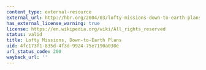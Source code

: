 ```yaml
---
content_type: external-resource
external_url: http://hbr.org/2004/03/lofty-missions-down-to-earth-plans/ar/1
has_external_license_warning: true
license: https://en.wikipedia.org/wiki/All_rights_reserved
status: valid
title: Lofty Missions, Down-to-Earth Plans
uid: 4fc173f1-835d-4f3d-9924-75e7190a030e
url_status_code: 200
wayback_url: ''
---
```

